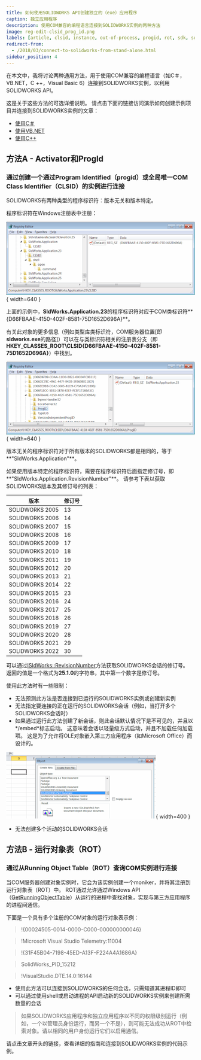 ```yaml
---
title: 如何使用SOLIDWORKS API创建独立的（exe）应用程序
caption: 独立应用程序
description: 使用COM兼容的编程语言连接到SOLIDWORKS实例的两种方法
image: reg-edit-clsid_prog_id.png
labels: [article, clsid, instance, out-of-process, progid, rot, sdk, solidworks api, stand-alone]
redirect-from:
  - /2018/03/connect-to-solidworks-from-stand-alone.html
sidebar_position: 4
---
```

在本文中，我将讨论两种通用方法，用于使用COM兼容的编程语言（如C＃，VB.NET，C ++，Visual Basic 6）连接到SOLIDWORKS实例，以利用SOLIDWORKS API。

这是关于这些方法的可选详细说明。
请点击下面的链接访问演示如何创建示例项目并连接到SOLIDWORKS实例的文章：

* [使用C＃](/docs/codestack/solidworks-api/getting-started/stand-alone/connect-csharp)
* [使用VB.NET](/docs/codestack/solidworks-api/getting-started/stand-alone/connect-vbnet)
* [使用C++](/docs/codestack/solidworks-api/getting-started/stand-alone/connect-cpp)

## 方法A - Activator和ProgId
### 通过创建一个通过**Prog**ram **Id**entified（progid）或全局唯一COM **Cl**a**s**s **Id**entifier（CLSID）的实例进行连接

SOLIDWORKS有两种类型的程序标识符：版本无关和版本特定。

程序标识符在Windows注册表中注册：

![Windows注册表中的类标识符](reg-edit-clsid.png){ width=640 }

上面的示例中，**SldWorks.Application.23**的程序标识符对应于COM类标识符**{D66FBAAE-4150-402F-8581-75D1652D696A}**。

有关此对象的更多信息（例如类型库类标识符，COM服务器位置[即**sldworks.exe**的路径]）可以在与类标识符相关的注册表分支（即**HKEY_CLASSES_ROOT\CLSID\{D66FBAAE-4150-402F-8581-75D1652D696A}**）中找到。

![Windows注册表中的Prog Id](reg-edit-clsid_prog_id.png){ width=640 }

版本无关的程序标识符对于所有版本的SOLIDWORKS都是相同的，等于**"SldWorks.Application"**。

如果使用版本特定的程序标识符，需要在程序标识符后面指定修订号，即**"SldWorks.Application.RevisionNumber"**。
请参考下表以获取SOLIDWORKS版本及其修订号的列表：

版本|修订号
----|----
SOLIDWORKS 2005|13
SOLIDWORKS 2006|14
SOLIDWORKS 2007|15
SOLIDWORKS 2008|16
SOLIDWORKS 2009|17
SOLIDWORKS 2010|18
SOLIDWORKS 2011|19
SOLIDWORKS 2012|20
SOLIDWORKS 2013|21
SOLIDWORKS 2014|22
SOLIDWORKS 2015|23
SOLIDWORKS 2016|24
SOLIDWORKS 2017|25
SOLIDWORKS 2018|26
SOLIDWORKS 2019|27
SOLIDWORKS 2020|28
SOLIDWORKS 2021|29
SOLIDWORKS 2022|30

可以通过[ISldWorks::RevisionNumber](https://help.solidworks.com/2012/english/api/sldworksapi/solidworks.interop.sldworks~solidworks.interop.sldworks.isldworks~revisionnumber.html)方法获取SOLIDWORKS会话的修订号。
返回的值是一个格式为**25.1.0**的字符串，其中第一个数字是修订号。

使用此方法时有一些限制：

* 无法预测此方法是否连接到已运行的SOLIDWORKS实例或创建新实例
* 无法指定要连接的正在运行的SOLIDWORKS会话（例如，当打开多个SOLIDWORKS会话时）
* 如果通过运行此方法创建了新会话，则此会话默认情况下是不可见的，并且以*/embed*标志启动。
这意味着会话以轻量级方式启动，并且不加载任何加载项。
这是为了允许将OLE对象嵌入第三方应用程序（如Microsoft Office）而设计的。

![Excel中的SOLIDWORKS零件文档OLE对象](excel-ole-object.png){ width=400 }

* 无法创建多个活动的SOLIDWORKS会话

## 方法B - 运行对象表（ROT）

### 通过从**R**unning **O**bject **T**able（ROT）查询COM实例进行连接

当COM服务器创建对象实例时，它会为该实例创建一个moniker，并将其注册到运行对象表（ROT）中。
ROT通过允许通过Windows API（[GetRunningObjectTable](https://msdn.microsoft.com/en-us/library/windows/desktop/ms684004(v=vs.85).aspx)）从运行的进程中查找对象，实现与第三方应用程序的进程间通信。

下面是一个具有多个注册的COM对象的运行对象表示例：

>!{00024505-0014-0000-C000-000000000046}

>!Microsoft Visual Studio Telemetry:11004

>!{31F45B04-7198-45ED-A13F-F224A4A1686A}

>SolidWorks_PID_15212

>!VisualStudio.DTE.14.0:16144

* 使用此方法可以连接到SOLIDWORKS的任何会话，只需知道其进程ID即可
* 可以通过使用shell或启动进程的API启动新的SOLIDWORKS实例来创建所需数量的会话

> 如果SOLIDWORKS应用程序和独立应用程序以不同的权限级别运行（例如，一个以管理员身份运行，而另一个不是），则可能无法成功从ROT中检索对象。请以相同的用户身份运行它们以启用通信。

请点击文章开头的链接，查看详细的指南和连接到SOLIDWORKS实例的代码示例。